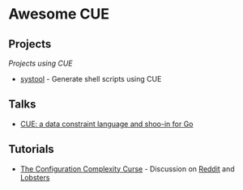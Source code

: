 # Awesome CUE

## Projects

*Projects using CUE*

 * [systool](https://github.com/hdonnay/systool) - Generate shell scripts using CUE

## Talks

 * [CUE: a data constraint language and shoo-in for Go](https://www.youtube.com/watch?v=b3fhA12KS48)

## Tutorials

 * [The Configuration Complexity Curse](https://blog.cedriccharly.com/post/20191109-the-configuration-complexity-curse/) - Discussion on [Reddit](https://www.reddit.com/r/programming/comments/dwt9gj/the_configuration_complexity_curse_dont_be_a_yaml/) and [Lobsters](https://lobste.rs/s/qderac/configuration_complexity_curse_don_t_be)

